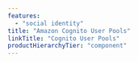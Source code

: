 ```yaml
---
features:
  - "social identity"
title: "Amazon Cognito User Pools"
linkTitle: "Cognito User Pools"
productHierarchyTier: "component"
---
```

